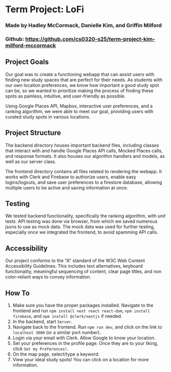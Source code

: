 # Term Project: LoFi 

### Made by Hadley McCormack, Danielle Kim, and Griffin Milford

### Github: https://github.com/cs0320-s25/term-project-kim-milford-mccormack

## Project Goals 
Our goal was to create a functioning webapp that can assist users with finding new study spaces that are perfect for their needs.
As students with our own location preferences, we know how important a good study spot can be, so we wanted to prioritize making the process of finding these spots as painless, intuitive, and user-friendly as possible. 

Using Google Places API, Mapbox, interactive user preferences, and a ranking algorithm, we were able to meet our goal, providing users with curated study spots in various locations. 

## Project Structure 
The backend directory houses important backend files, including classes that interact with and handle Google Places API calls, Mocked Places calls, and response formats. 
It also houses our algorithm handlers and models, as well as our server class. 

The frontend directory contains all files related to rendering the webapp. 
It works with Clerk and Firebase to authorize users, enable easy logins/logouts, and save user preferences to a firestore database, allowing multiple users to be active and saving information at once. 

## Testing
We tested backend functionality, specifically the ranking algorithm, with unit tests. 
API testing was done via browser, from which we saved numerous jsons to use as mock data. 
The mock data was used for further testing, especially once we integrated the frontend, to avoid spamming API calls. 

## Accessibility
Our project conforms to the "A" standard of the W3C Web Content Accessibility Guidelines.
This includes text alternatives, keyboard functionality, meaningful sequencing of content, clear page titles, and non color-reliant ways to convey information.

## How To
1. Make sure you have the proper packages installed. Navigate to the frontend and run `npm install next react react-dom`, `npm install firebase`, and `npm install @clerk/nextjs` if needed. 
2. In the backend, start `Server`. 
3. Navigate back to the frontend. Run `npm run dev`, and click on the link to `localhost 3000` (or a similar port number). 
4. Login via your email with Clerk. Allow Google to know your location. 
5. Set your preferences in the profile page. Once they are to your liking, click `Set my Preferences!`. 
6. On the map page, select/type a keyword. 
7. View your ideal study spots! You can click on a location for more information. 